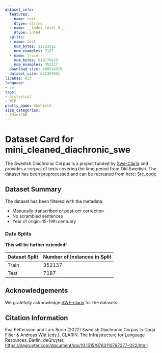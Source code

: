 ```yaml
---
dataset_info:
  features:
  - name: text
    dtype: string
  - name: __index_level_0__
    dtype: int64
  splits:
  - name: test
    num_bytes: 12621022
    num_examples: 7187
  - name: train
    num_bytes: 618776029
    num_examples: 352137
  download_size: 409914919
  dataset_size: 631397051
license: mit
language:
- sv
tags:
- historical
- WIP
pretty_name: Kbuhist2
size_categories:
- 1M<n<10M
---
```

# Dataset Card for mini_cleaned_diachronic_swe
The Swedish Diachronic Corpus is a project funded by [Swe-Clarin](https://sweclarin.se/eng) and provides a corpus of texts covering the time period from Old Swedish.
The dataset has been preprocessed and can be recreated from here: [Src_code](https://github.com/Borg93/kbuhist2/tree/main).

## Dataset Summary
The dataset has been filtered with the metadata:
- Manueally transcribed or post-ocr correction
- No scrambled sentences
- Year of origin: 15-19th centuary

### Data Splits
**This will be further extended!**

| Dataset Split | Number of Instances in Split                |
| ------------- | ------------------------------------------- |
| Train         | 352137                                      |
| Test          | 7187                                        |

## Acknowledgements
We gratefully acknowledge [SWE-clarin](https://sweclarin.se/) for the datasets.

## Citation Information

Eva Pettersson and Lars Borin (2022)
Swedish Diachronic Corpus
In Darja Fišer & Andreas Witt (eds.), CLARIN. The Infrastructure for Language Resources. Berlin: deGruyter. https://degruyter.com/document/doi/10.1515/9783110767377-022/html